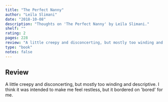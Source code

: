 ```yaml
---
title: "The Perfect Nanny"
author: "Leïla Slimani"
date: "2018-10-08"
description: "Thoughts on 'The Perfect Nanny' by Leïla Slimani."
shelf: ""
rating: 2
pages: 228
review: "A little creepy and disconcerting, but mostly too winding and descriptive. I think it was intended to make me feel restless, but it bordered on 'bored' for me."
type: "book"
notes: false
---
```


## Review

A little creepy and disconcerting, but mostly too winding and descriptive. I think it was intended to make me feel restless, but it bordered on 'bored' for me.
